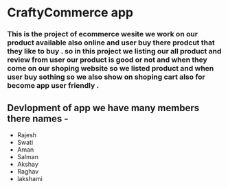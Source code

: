 # CraftyCommerce app

### This  is the project of ecommerce wesite we work on our product available also online and user buy there prodcut that they like to buy . so in this project we listing our all product and review from user our product is good or not and when they come on our shoping website so we listed product and when user buy sothing so we also show on shoping cart also for become app user friendly .


## Devlopment of app we have many members there names -

- Rajesh
- Swati
- Aman
- Salman
- Akshay
- Raghav
- lakshami
